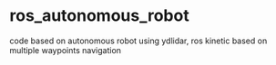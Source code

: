 # ros_autonomous_robot
code based on autonomous robot using ydlidar, ros kinetic based on multiple waypoints navigation
